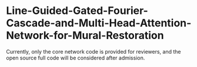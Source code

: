 # Line-Guided-Gated-Fourier-Cascade-and-Multi-Head-Attention-Network-for-Mural-Restoration

Currently, only the core network code is provided for reviewers, and the open source full code will be considered after admission.
